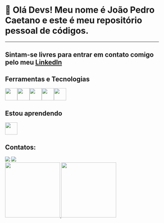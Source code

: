 # 👋 Olá Devs! Meu nome é João Pedro Caetano e este é meu repositório pessoal de códigos. 
***

## Sintam-se livres para entrar em contato comigo pelo meu <a href="https://www.linkedin.com/in/caetanojpo/" target="_blank">LinkedIn</a>   






## Ferramentas e Tecnologias

<img src="https://cdn.jsdelivr.net/gh/devicons/devicon/icons/javascript/javascript-original.svg" width="40" height="40"/><img src="https://cdn.jsdelivr.net/gh/devicons/devicon/icons/nodejs/nodejs-original.svg" width="40" height="40"/><img src="https://cdn.jsdelivr.net/gh/devicons/devicon/icons/typescript/typescript-original.svg" width="40" height="40"/><img src="https://cdn.jsdelivr.net/gh/devicons/devicon/icons/react/react-original.svg" width="40" height="40"/><img src="https://cdn.jsdelivr.net/gh/devicons/devicon/icons/csharp/csharp-original.svg" width="40" height="40"/>




## Estou aprendendo

<img src="https://cdn.jsdelivr.net/gh/devicons/devicon/icons/vuejs/vuejs-original.svg" width="40" height="40"/>






## Contatos:

<div>
<a href = "mailto:caetanojpo@gmail.com"><img src="https://img.shields.io/badge/Gmail-D14836?style=for-the-badge&logo=gmail&logoColor=white" target="_blank"></a>
<a href="https://www.linkedin.com/in/caetanojpo/" target="_blank"><img src="https://img.shields.io/badge/-LinkedIn-%230077B5?style=for-the-badge&logo=linkedin&logoColor=white" target="_blank"></a>   
</div>






<div>
<a href="https://github.com/caetanojpo">
<img height="180em" src="https://github-readme-stats.vercel.app/api/top-langs/?username=caetanojpo&layout=compact&langs_count=7&theme=dracula"/>
<img height="180em" src="https://github-readme-stats.vercel.app/api?username=caetanojpo&show_icons=true&theme=dracula&include_all_commits=true&count_private=true"/>
</div>
